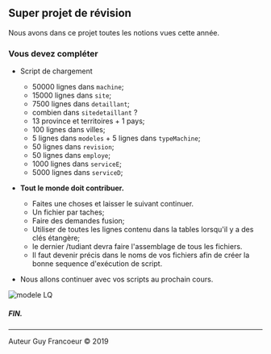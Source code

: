 ## Super projet de révision

Nous avons dans ce projet toutes les notions vues cette année.

### Vous devez compléter 

 + Script de chargement 
   - 50000 lignes dans `machine`;
   - 15000 lignes dans `site`;
   - 7500 lignes dans `detaillant`;
   - combien dans `sitedetaillant` ?
   - 13 province et territoires + 1 pays;
   - 100 lignes dans villes;
   - 5 lignes dans `modeles` + 5 lignes dans `typeMachine`;
   - 50 lignes dans `revision`;
   - 50 lignes dans `employe`;
   - 1000 lignes dans `serviceE`;
   - 5000 lignes dans `serviceD`;
   
 + **Tout le monde doit contribuer.** 
   - Faites une choses et laisser le suivant continuer.
   - Un fichier par taches;
   - Faire des demandes fusion;
   - Utiliser de toutes les lignes contenu dans la tables lorsqu'il y a des clés étangère;
   - le dernier /tudiant devra faire l'assemblage de tous les fichiers.
   - Il faut devenir précis dans le noms de vos fichiers afin de créer la bonne sequence d'exécution de script.
 
 + Nous allons continuer avec vos scripts au prochain cours.
 
 ![modele LQ](https://github.com/guyfrancoeur/INF3080/blob/master/labo/super/modele-lq.png)
 
 ##### FIN.
 ---
 Auteur Guy Francoeur :copyright: 2019
